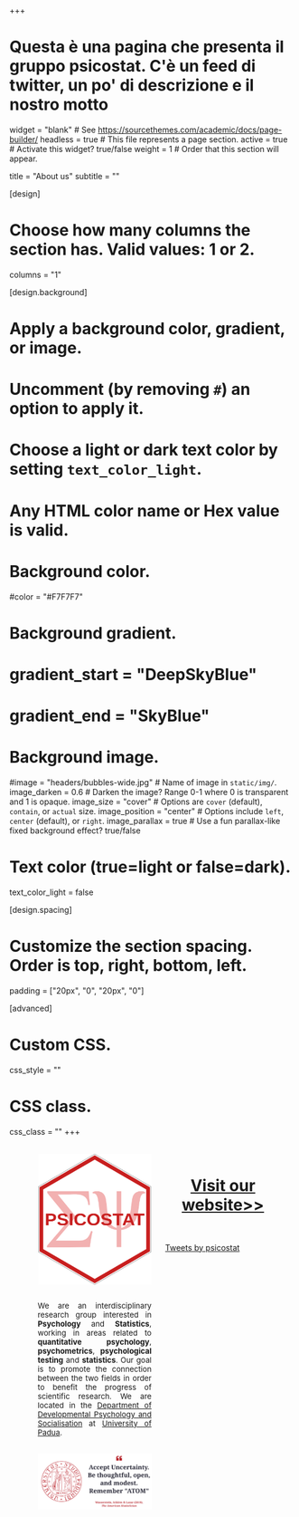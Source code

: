 +++
# Questa è una pagina che presenta il gruppo psicostat. C'è un feed di twitter, un po' di descrizione e il nostro motto

widget = "blank"  # See https://sourcethemes.com/academic/docs/page-builder/
headless = true  # This file represents a page section.
active = true  # Activate this widget? true/false
weight = 1  # Order that this section will appear.

title = "About us"
subtitle = ""

[design]
  # Choose how many columns the section has. Valid values: 1 or 2.
  columns = "1"

[design.background]
  # Apply a background color, gradient, or image.
  #   Uncomment (by removing `#`) an option to apply it.
  #   Choose a light or dark text color by setting `text_color_light`.
  #   Any HTML color name or Hex value is valid.

  # Background color.
  #color = "#F7F7F7"
  
  # Background gradient.
  # gradient_start = "DeepSkyBlue"
  # gradient_end = "SkyBlue"
  
  # Background image.
  #image = "headers/bubbles-wide.jpg"  # Name of image in `static/img/`.
  image_darken = 0.6  # Darken the image? Range 0-1 where 0 is transparent and 1 is opaque.
  image_size = "cover"  #  Options are `cover` (default), `contain`, or `actual` size.
  image_position = "center"  # Options include `left`, `center` (default), or `right`.
  image_parallax = true  # Use a fun parallax-like fixed background effect? true/false

  # Text color (true=light or false=dark).
  text_color_light = false

[design.spacing]
  # Customize the section spacing. Order is top, right, bottom, left.
  padding = ["20px", "0", "20px", "0"]

[advanced]
 # Custom CSS. 
 css_style = ""
 
 # CSS class.
 css_class = ""
+++



</br>

<div style="float: left; width: 40%; font-size:95%; padding-left:50px" align="justify">
    <div align="center">
    <img src="Psicostat_hexagon.svg" width="200" align="center">
    </div>

  </br>

  We are an interdisciplinary research group interested in <b>Psychology</b> and <b>Statistics</b>, working in areas related to <b>quantitative psychology</b>, <b>psychometrics</b>, <b>psychological testing</b> and <b>statistics</b>.
  Our goal is to promote the connection between the two fields in order to benefit the progress of scientific research. We are located in the <a href="https://www.dpss.unipd.it/en/">Department of Developmental Psychology and Socialisation</a> at <a href="https://www.unipd.it/en/">University of Padua</a>.
  
  </br>
  <a href="https://www.tandfonline.com/doi/full/10.1080/00031305.2019.1583913">
    <img src="img/atom.svg" width="400" align="center">
    </a>

</div>

<div style="float: right; width: 50%">
  <div align="center">
    <h1>
    <a href="http://ip146179.psy.unipd.it/psicostat/web/">Visit our website>></a>
    </h1>
  </div>
  </br>
<ul>
<a class="twitter-timeline"
    href="https://twitter.com/psicostat?ref_src=twsrc%5Etfw"
    data-width="700"
    data-height="700">
    Tweets by psicostat</a>
<script async src="https://platform.twitter.com/widgets.js" charset="utf-8"></script>
</ul>